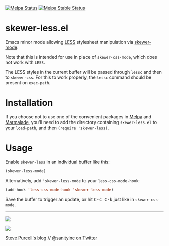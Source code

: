 [![Melpa Status](http://melpa.org/packages/skewer-less-badge.svg)](http://melpa.org/#/skewer-less)
[![Melpa Stable Status](http://stable.melpa.org/packages/skewer-less-badge.svg)](http://stable.melpa.org/#/skewer-less)

skewer-less.el
==============

Emacs minor mode allowing [LESS](http://lesscss.org) stylesheet
manipulation via [skewer-mode](https://github.com/skeeto/skewer-mode).

Note that this is intended for use in place of `skewer-css-mode`,
which does not work with `LESS`.

The LESS styles in the current buffer will be passed through `lessc`
and then to `skewer-css`.  For this to work properly, the `lessc`
command should be present on `exec-path`.

Installation
=============

If you choose not to use one of the convenient
packages in [Melpa][melpa] and [Marmalade][marmalade], you'll need to
add the directory containing `skewer-less.el` to your `load-path`, and
then `(require 'skewer-less)`.

Usage
=====

Enable `skewer-less` in an individual buffer like this:

```lisp
(skewer-less-mode)
```

Alternatively, add `'skewer-less-mode` to your `less-css-mode-hook`:

```lisp
(add-hook 'less-css-mode-hook 'skewer-less-mode)
```

Save the buffer to trigger an update, or hit <kbd>C-c C-k</kbd> just
like in `skewer-css-mode`.

[marmalade]: http://marmalade-repo.org
[melpa]: http://melpa.org

<hr>

[![](http://api.coderwall.com/purcell/endorsecount.png)](http://coderwall.com/purcell)

[![](http://www.linkedin.com/img/webpromo/btn_liprofile_blue_80x15.png)](http://uk.linkedin.com/in/stevepurcell)

[Steve Purcell's blog](http://www.sanityinc.com/) // [@sanityinc on Twitter](https://twitter.com/sanityinc)
